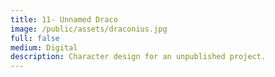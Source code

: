 ```yaml
---
title: 11- Unnamed Draco
image: /public/assets/draconius.jpg
full: false
medium: Digital
description: Character design for an unpublished project.
---
```

